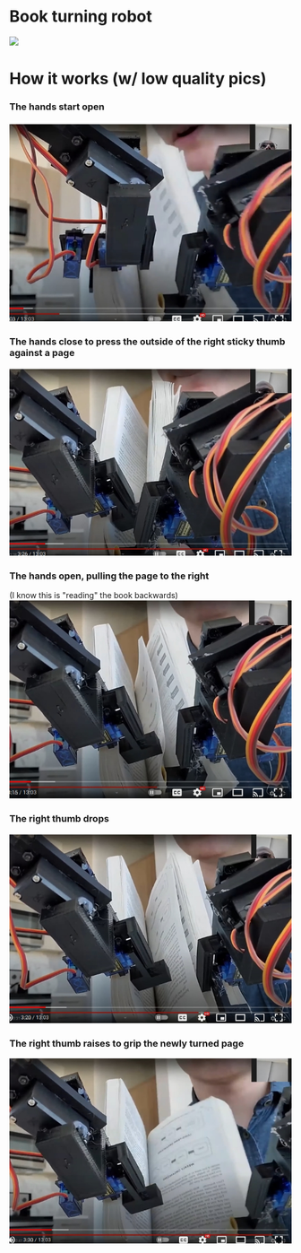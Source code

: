 # Book turning robot
<img src="pics/robot.jpg">

# How it works (w/ low quality pics)
### The hands start open
<img src="pics/startsOpen.jpeg">

### The hands close to press the outside of the right sticky thumb against a page
<img src="pics/handsClose.jpeg">

### The hands open, pulling the page to the right
(I know this is "reading" the book backwards)
<img src="pics/pullApart.jpeg">

### The right thumb drops
<img src="pics/thumbDrops.jpeg">

### The right thumb raises to grip the newly turned page
<img src="pics/thumbRaises.jpeg">
